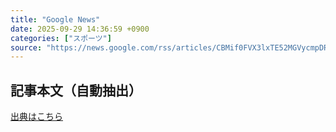 ```yaml
---
title: "Google News"
date: 2025-09-29 14:36:59 +0900
categories: ["スポーツ"]
source: "https://news.google.com/rss/articles/CBMif0FVX3lxTE52MGVycmpDRGczN2tpZk9pejBBSFdreVJjTFR4SC10Z1NITVJkaUZfREJCUllNTmFHdy1xenBTdnpmLWp5Z2xnNG5YSi0yTkExR1Uya3hvb0Q2ZmllWUQ3UzVKYjRvRDgxZjJNczlkXzhlcFNLRFYyQWRhaDRZM2s?oc=5"
---
```


## 記事本文（自動抽出）
<body class="y0K44d EA71Tc" id="readabilityBody"></body>

[出典はこちら](https://news.google.com/rss/articles/CBMif0FVX3lxTE52MGVycmpDRGczN2tpZk9pejBBSFdreVJjTFR4SC10Z1NITVJkaUZfREJCUllNTmFHdy1xenBTdnpmLWp5Z2xnNG5YSi0yTkExR1Uya3hvb0Q2ZmllWUQ3UzVKYjRvRDgxZjJNczlkXzhlcFNLRFYyQWRhaDRZM2s?oc=5)
